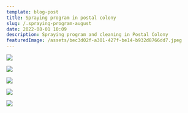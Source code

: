 ```yaml
---
template: blog-post
title: Spraying program in postal colony
slug: /.spraying-program-august
date: 2022-08-01 10:09
description: Spraying program and cleaning in Postal Colony
featuredImage: /assets/bec3d02f-a301-427f-be14-b932d8766dd7.jpeg
---
```

![](/assets/6a58c199-d6e5-4eb1-9536-13e98c848c70.jpeg)

![](/assets/c8a6f438-ce19-4e4d-87ec-b27fd13dc2ad.jpeg)

![](/assets/a47cf946-54be-4018-8c37-71354ea63df1.jpeg)

![](/assets/0fdfde10-ed8f-4126-ad54-8d584ac79367.jpeg)

![](/assets/8ac0d65d-0e07-4aab-9738-41deb7961b2b.jpeg)